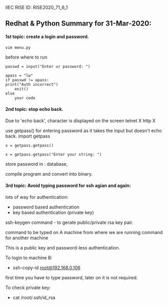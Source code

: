 IIEC RISE ID: RISE2020_71_6_1
## Redhat & Python Summary for 31-Mar-2020:
#### 1st topic:  create a login and password.

    vim menu.py

before where to run

    passwd = input("Enter ur password: ")

    apass = "lw"
	if passwd != apass:
    print("Auth incorrect")
        exit()
    else
        your code

#### 2nd topic: stop echo back.

Due to 'echo back', character is displayed on the screen
telnet	X
http	X

use getpass() for entering password as it takes the input but doesn't echo back.
        import getpass

	x = getpass.getpass()

	x = getpass.getpass("Enter your string: ")

store password in : database,

compile program and convert into binary.

#### 3rd topic: Avoid typing password for ssh agian and again:
lots of way for authentication:
- password based authentication
- key based authentication (private key)

ssh-keygen command -  to gerate public/private rsa key pair.

command to be typed on A machine from where we are running command for another machine

This is a public key and password-less authentication.

To login to machine B:
- ssh-copy-id root@192.168.0.106

first time you have to type password, later on it is not required.

To check private key:
- cat /root/.ssh/id_rsa
